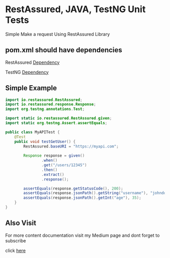 # RestAssured, JAVA, TestNG Unit Tests

Simple Make a request Using RestAssured Library 

## pom.xml should have dependencies

RestAssured [Dependency](https://mvnrepository.com/artifact/io.rest-assured/rest-assured)

TestNG [Dependency](https://mvnrepository.com/artifact/org.testng/testng)



## Simple Example 

```java
import io.restassured.RestAssured;
import io.restassured.response.Response;
import org.testng.annotations.Test;

import static io.restassured.RestAssured.given;
import static org.testng.Assert.assertEquals;

public class MyAPITest {
    @Test
    public void testGetUser() {
        RestAssured.baseURI = "https://myapi.com";
        
        Response response = given()
                .when()
                .get("/users/12345")
                .then()
                .extract()
                .response();

        assertEquals(response.getStatusCode(), 200);
        assertEquals(response.jsonPath().getString("username"), "johndoe");
        assertEquals(response.jsonPath().getInt("age"), 35);
    }
}
```

## Also Visit 

For more content documentation visit my Medium page and dont forget to subscribe

click [here](https://medium.com/@alex_rodriguez_soto)

